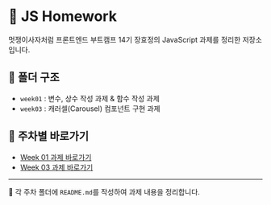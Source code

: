 # 📙 JS Homework

멋쟁이사자처럼 프론트엔드 부트캠프 14기 장효정의 JavaScript 과제를 정리한 저장소입니다.

## 📁 폴더 구조

- `week01` : 변수, 상수 작성 과제 & 함수 작성 과제
- `week03` : 캐러셀(Carousel) 컴포넌트 구현 과제

## 🔗 주차별 바로가기

- [Week 01 과제 바로가기](./week01/README.md)
- [Week 03 과제 바로가기](./week03/README.md)

---

📌 각 주차 폴더에 `README.md`를 작성하여 과제 내용을 정리합니다.
